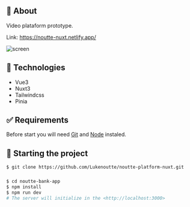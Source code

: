 ## 🎯 About

Video plataform prototype.

Link: https://noutte-nuxt.netlify.app/

![screen](https://user-images.githubusercontent.com/32497719/185219520-057cf8f4-c470-4427-8de3-aef8a2ea8f4c.png)


## 🚀 Technologies

- Vue3
- Nuxt3
- Tailwindcss
- Pinia

## ✅ Requirements

Before start you will need [Git](https://git-scm.com) and [Node](https://nodejs.org/en/) instaled.

## 🔌 Starting the project
```bash
$ git clone https://github.com/Lukenoutte/noutte-platform-nuxt.git
```

### 

```bash
$ cd noutte-bank-app
$ npm install
$ npm run dev
# The server will initialize in the <http://localhost:3000>
```
